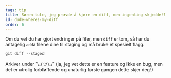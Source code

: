 ```yaml
---
tags: tip
title: Søren tute, jeg prøvde å kjøre en diff, men ingenting skjedde!?
id: dude-wheres-my-diff
order: 6
---
```


Om du vet du har gjort endringer på filer, men `diff` er tom, så har du antagelig `add`a filene dine til staging og må bruke et spesielt flagg.

```git
git diff --staged
```

Arkiver under &macr;\\\_(ツ)\_/&macr; (ja, jeg vet dette er en feature og ikke en bug, men det er utrolig forbløffende og unaturlig første gangen dette skjer deg!)
